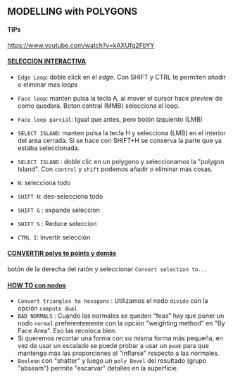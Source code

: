 ## MODELLING with POLYGONS

#### TIPs

https://www.youtube.com/watch?v=kAXUfg2FbYY


#### <ins>SELECCION INTERACTIVA</ins>

- `Edge Loop`: doble click en el *edge*. Con SHIFT y CTRL te permiten añadir o eliminar mas *loops*
- `Face loop`: manten pulsa la tecla A, al mover el cursor hace *preview* de como quedara. Boton central (MMB) selecciona el loop.
- `Face loop parcial`: Igual que antes, pero botón izquierdo (LMB)
- `SELECT ISLAND`: manten pulsa la tecla H y selecciona (LMB) en el interior del area cerrada. Si se hace con SHIFT+H se conserva la parte que ya estaba seleccionada.
- `SELECT ISLAND` : doble clic en un polygono y seleccionamos la "polygon Island". Con `control` y `shift` podemos añadir o eliminar mas cosas.
  
- `N`: selecciona todo
- `SHIFT N`: des-selecciona todo
- `SHIFT G` : expande seleccion
- `SHIFT S` : Reduce seleccion
- `CTRL I`: Invertir selección

#### <ins>CONVERTIR polys to points y demás</ins>

botón de la derecha del ratón y seleccionar `Convert selection to...`

#### <ins>HOW TO con nodos</ins>

- `Convert triangles to hexagons` : Utilizamos el nodo `divide` con la opción `compute dual`
- `BAD NORMALS` : Cuando las normales se queden "feas" hay que poner un nodo `normal` preferentemente con la opción "weighting method" en "By Face Area". Eso las recoloca bien.
- Si queremos recortar una forma con su misma forma más pequeña, en vez de usar un escalado se puede probar a usar un `peak` para que mantenga más las proporciones al "inflarse" respecto a las normales.
- `Boolean` con "shatter" y luego un `poly Bevel` del resultado (grupo "abseam") permite "escarvar" detalles en la superficie.

